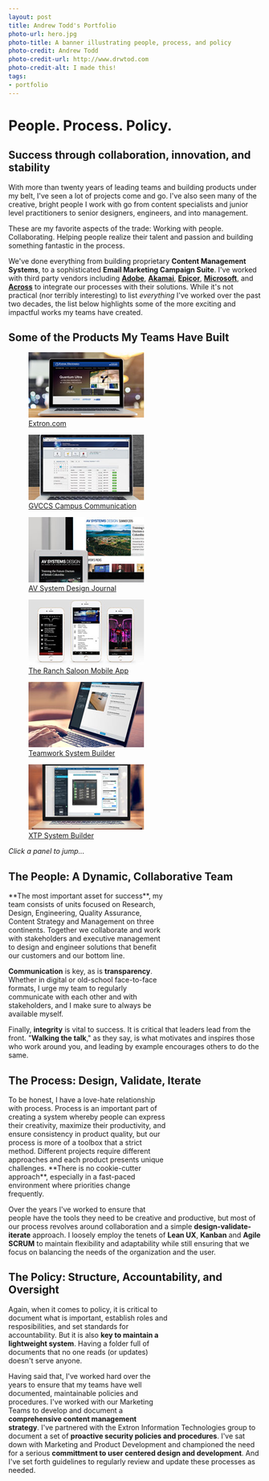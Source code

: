 ```yaml
---
layout: post
title: Andrew Todd's Portfolio
photo-url: hero.jpg
photo-title: A banner illustrating people, process, and policy
photo-credit: Andrew Todd
photo-credit-url: http://www.drwtod.com
photo-credit-alt: I made this!
tags:
- portfolio
---
```


<link rel="stylesheet" type="text/css" href="/portfolio.css">
<style type="text/css">
  .icon-users, .icon-process, .icon-policy {
      font-family: FontAwesome;
      font-size: 7.5em;
      float: right;
      text-align: right;
      padding: .5em;
      color: #999;
  }
</style>

# People. Process. Policy.

## Success through collaboration, innovation, and stability
With more than twenty years of leading teams and building products under my belt, I've seen a lot of projects come and go. I've also seen many of the creative, bright people I work with go from content specialists and junior level practitioners to senior designers, engineers, and into management. 

These are my favorite aspects of the trade: Working with people. Collaborating. Helping people realize their talent and passion and building something fantastic in the process.

We've done everything from building proprietary **Content Management Systems**, to a sophisticated **Email Marketing Campaign Suite**. I've worked with third party vendors including **[Adobe][1]**, **[Akamai][2]**, **[Epicor][4]**, **[Microsoft][5]**, and **[Across][3]** to integrate our processes with their solutions. While it's not practical (nor terribly interesting) to list _everything_ I've worked over the past two decades, the list below highlights some of the more exciting and impactful works my teams have created.

## Some of the Products My Teams Have Built

<!-- Demo cards -->
<section class="gallery" lang="en">
  <figure class="card">
    <a href="./extron-website">
    <div class="image"><img src="img/extron-website-thumb.jpg" /></div>
    <figcaption class="caption">Extron.com</figcaption>
    </a>
  </figure>
  <figure class="card">
    <a href="./global-viewer-campus-communication-suite">
    <div class="image"><img src="img/gvccs-thumb.jpg" class="" /></div>
    <figcaption class="caption">GVCCS Campus Communication</figcaption>
    </a>
  </figure>
  <figure class="card">
    <a href="./avsd">
    <div class="image"><img src="img/avsd-thumb.jpg" class="" /></div>
    <figcaption class="caption">AV System Design Journal</figcaption>
    </a>
  </figure>
  <figure class="card">
    <a href="./the-ranch-mobile-app">
    <div class="image"><img src="img/ranch-mobile-thumb.jpg" class="" /></div>
    <figcaption class="caption">The Ranch Saloon Mobile App</figcaption>
    </a>
  </figure>
  <figure class="card">
    <a href="./teamwork-system-builder">
    <div class="image"><img src="img/twsb-thumb.jpg" class="" /></div>
    <figcaption class="caption">Teamwork System Builder</figcaption>
    </a>
  </figure>
  <figure class="card">
    <a href="./xtp-system-builder">
    <div class="image"><img src="img/xtp-thumb.jpg" class="" /></div>
    <figcaption class="caption">XTP System Builder</figcaption>
    </a>
  </figure>
</section>

<em class="img-caption">Click a panel to jump...</em>

## The People: A Dynamic, Collaborative Team

<div class="icon-users">&#xf0c0;</div>**The most important asset for success**, my team consists of units focused on Research, Design, Engineering, Quality Assurance, Content Strategy and Management on three continents. Together we collaborate and work with stakeholders and executive management to design and engineer solutions that benefit our customers and our bottom line.

**Communication** is key, as is **transparency**. Whether in digital or old-school face-to-face formats, I urge my team to regularly communicate with each other and with stakeholders, and I make sure to always be available myself.

Finally, **integrity** is vital to success. It is critical that leaders lead from the front. "**Walking the talk**," as they say, is what motivates and inspires those who work around you, and leading by example encourages others to do the same.

## The Process: Design, Validate, Iterate

<div class="icon-process">&#xf085;</div>
To be honest, I have a love-hate relationship with process. Process is an important part of creating a system whereby people can express their creativity, maximize their productivity, and ensure consistency in product quality, but our process is more of a toolbox that a strict method. Different projects require different approaches and each product presents unique challenges. **There is no cookie-cutter approach**, especially in a fast-paced environment where priorities change frequently. 

Over the years I've worked to ensure that people have the tools they need to be creative and productive, but most of our process revolves around collaboration and a simple **design-validate-iterate** approach. I loosely employ the tenets of **Lean UX**, **Kanban** and **Agile SCRUM** to maintain flexibility and adaptability while still ensuring that we focus on balancing the needs of the organization and the user.

## The Policy: Structure, Accountability, and Oversight

<span class="icon-policy">&#xf19c;</span>
Again, when it comes to policy, it is critical to document what is important, establish roles and resposibilities, and set standards for accountability. But it is also **key to maintain a lightweight system**. Having a folder full of documents that no one reads (or updates) doesn't serve anyone.

Having said that, I've worked hard over the years to ensure that my teams have well documented, maintainable policies and procedures. I've worked with our Marketing Teams to develop and document a **comprehensive content management strategy**. I've partnered with the Extron Information Technologies group to document a set of **proactive security policies and procedures**. I've sat down with Marketing and Product Development and championed the need for a serious **committment to user centered design and development**. And I've set forth guidelines to regularly review and update these processes as needed.

[1]: http://www.adobe.com/marketing-cloud/web-analytics.html "Adobe Analytics"
[2]: https://www.akamai.com "Akamai CDN"
[3]: http://www.across.net/en/ "Across Language Technology"
[4]: http://www.epicor.com/ "Epicor"
[5]: http://azure.microsoft.com/ "Microsoft Azure"
